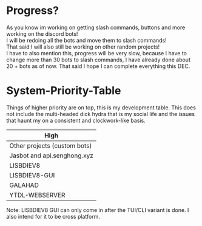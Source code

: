 # Progress?
As you know im working on getting slash commands, buttons and more working on the discord bots!         
I will be redoing all the bots and move them to slash commands!     
That said I will also still be working on other random projects!        
I have to also mention this, progress will be very slow, because I have to change more than 30 bots to slash commands, I have already done about 20 + bots as of now. That said I hope I can complete everything this DEC.

# System-Priority-Table
Things of higher priority are on top, this is my development table. This does not include the multi-headed dick hydra that is my social life and the issues that haunt my on a consistent and clockwork-like basis.


| High                        |
| --------------------------- |
|       Other projects (custom bots)               |
| Jasbot and api.senghong.xyz                      |
| LISBDIEV8                   |
| LISBDIEV8-GUI               |
| GALAHAD                     |
| YTDL-WEBSERVER              |

Note: LISBDIEV8 GUI can only come in after the TUI/CLI variant is done. I also intend for it to be cross platform.
